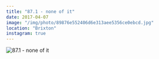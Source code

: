 ```yaml
---
title: "87.1 - none of it"
date: 2017-04-07
image: "/img/photo/89876e552406d6e313aee5356ce0ebcd.jpg"
location: "Brixton"
instagram: true
---
```


![87.1 - none of it](/img/photo/89876e552406d6e313aee5356ce0ebcd.jpg)
